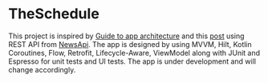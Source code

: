 # TheSchedule
This project is inspired by [Guide to app architecture](https://developer.android.com/jetpack/guide) and this [post](https://levelup.gitconnected.com/android-basic-app-using-mvvm-hilt-coroutines-flow-retrofit-and-coil-433763542ee0) using REST API from [NewsApi](https://newsapi.org/). The app is designed by using MVVM, Hilt, Kotlin Coroutines, Flow, Retrofit, Lifecycle-Aware, ViewModel along with JUnit and Espresso for unit tests and UI tests. The app is under development and will change accordingly.
